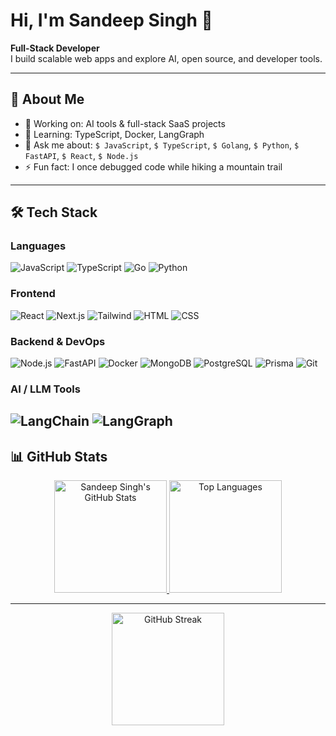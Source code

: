 # Hi, I'm Sandeep Singh 👋

**Full-Stack Developer**  
I build scalable web apps and explore AI, open source, and developer tools.

---

## 🚀 About Me

- 🔭 Working on: AI tools & full-stack SaaS projects  
- 🌱 Learning: TypeScript, Docker, LangGraph  
- 💬 Ask me about: `$ JavaScript`, `$ TypeScript`, `$ Golang`, `$ Python`, `$ FastAPI`, `$ React`, `$ Node.js`  
- ⚡ Fun fact: I once debugged code while hiking a mountain trail  

---

## 🛠️ Tech Stack

### Languages  
![JavaScript](https://img.shields.io/badge/-JavaScript-F7DF1E?style=flat&logo=javascript&logoColor=black)
![TypeScript](https://img.shields.io/badge/-TypeScript-3178C6?style=flat&logo=typescript&logoColor=white)
![Go](https://img.shields.io/badge/-Go-00ADD8?style=flat&logo=go&logoColor=white)
![Python](https://img.shields.io/badge/-Python-3776AB?style=flat&logo=python&logoColor=white)

### Frontend  
![React](https://img.shields.io/badge/-React-20232A?style=flat&logo=react&logoColor=61DAFB)
![Next.js](https://img.shields.io/badge/-Next.js-000000?style=flat&logo=next.js&logoColor=white)
![Tailwind](https://img.shields.io/badge/-TailwindCSS-38B2AC?style=flat&logo=tailwind-css&logoColor=white)
![HTML](https://img.shields.io/badge/-HTML5-E34F26?style=flat&logo=html5&logoColor=white)
![CSS](https://img.shields.io/badge/-CSS3-1572B6?style=flat&logo=css3&logoColor=white)

### Backend & DevOps  
![Node.js](https://img.shields.io/badge/-Node.js-339933?style=flat&logo=node.js&logoColor=white)
![FastAPI](https://img.shields.io/badge/-FastAPI-009688?style=flat&logo=fastapi&logoColor=white)
![Docker](https://img.shields.io/badge/-Docker-2496ED?style=flat&logo=docker&logoColor=white)
![MongoDB](https://img.shields.io/badge/-MongoDB-47A248?style=flat&logo=mongodb&logoColor=white)
![PostgreSQL](https://img.shields.io/badge/-PostgreSQL-336791?style=flat&logo=postgresql&logoColor=white)
![Prisma](https://img.shields.io/badge/-Prisma-2D3748?style=flat&logo=prisma&logoColor=white)
![Git](https://img.shields.io/badge/-Git-F05032?style=flat&logo=git&logoColor=white)

### AI / LLM Tools  
![LangChain](https://img.shields.io/badge/-LangChain-000000?style=flat&logo=langchain&logoColor=white)
![LangGraph](https://img.shields.io/badge/-LangGraph-4B5563?style=flat)
---
## 📊 GitHub Stats

<div align="center">

  <!-- GitHub Stats + Top Languages -->
  <a href="https://github.com/Sandeep-singh-99">
    <img 
      src="https://github-readme-stats.vercel.app/api?username=Sandeep-singh-99&show_icons=true&theme=radical&rank_icon=github&hide_border=true&bg_color=0D1117&title_color=58A6FF&icon_color=58A6FF&text_color=C9D1D9" 
      height="180em" 
      alt="Sandeep Singh's GitHub Stats" 
    />
  </a>
  
  <a href="https://github.com/Sandeep-singh-99">
    <img 
      src="https://github-readme-stats.vercel.app/api/top-langs/?username=Sandeep-singh-99&layout=compact&theme=radical&hide=html,css&hide_border=true&bg_color=0D1117&title_color=58A6FF&text_color=C9D1D9" 
      height="180em" 
      alt="Top Languages" 
    />
  </a>

</div>

---

<div align="center">

  <!-- GitHub Streak Stats -->
  <a href="https://github.com/Sandeep-singh-99">
    <img 
      src="https://streak-stats.demolab.com?user=Sandeep-singh-99&theme=radical&hide_border=true&background=0D1117&stroke=58A6FF&ring=58A6FF&fire=FF6A00&currStreakLabel=58A6FF" 
      height="180em" 
      alt="GitHub Streak" 
    />
  </a>

</div>

